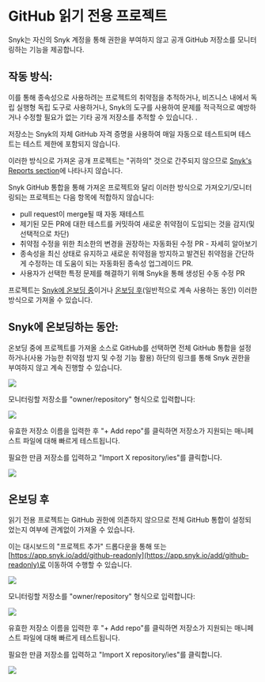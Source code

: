 # GitHub 읽기 전용 프로젝트

Snyk는 자신의 Snyk 계정을 통해 권한을 부여하지 않고 공개 GitHub 저장소를 모니터링하는 기능을 제공합니다.

## 작동 방식:

이를 통해 종속성으로 사용하려는 프로젝트의 취약점을 추적하거나, 비즈니스 내에서 독립 실행형 독립 도구로 사용하거나, Snyk의 도구를 사용하여 문제를 적극적으로 예방하거나 수정할 필요가 없는 기타 공개 저장소를 추적할 수 있습니다. .

저장소는 Snyk의 자체 GitHub 자격 증명을 사용하여 매일 자동으로 테스트되며 테스트는 테스트 제한에 포함되지 않습니다.

이러한 방식으로 가져온 공개 프로젝트는 "귀하의" 것으로 간주되지 않으므로 [Snyk's Reports section](https://app.snyk.io/reports)에 나타나지 않습니다.

Snyk GitHub 통합을 통해 가져온 프로젝트와 달리 이러한 방식으로 가져오기/모니터링되는 프로젝트는 다음 항목에 적합하지 않습니다:

* pull request이 merge될 때 자동 재테스트
* 제기된 모든 PR에 대한 테스트를 커밋하여 새로운 취약점이 도입되는 것을 감지(및 선택적으로 차단)
* 취약점 수정을 위한 최소한의 변경을 권장하는 자동화된 수정 PR - 자세히 알아보기
* 종속성을 최신 상태로 유지하고 새로운 취약점을 방지하고 발견된 취약점을 간단하게 수정하는 데 도움이 되는 자동화된 종속성 업그레이드 PR.
* 사용자가 선택한 특정 문제를 해결하기 위해 Snyk을 통해 생성된 수동 수정 PR

프로젝트는 [Snyk에 온보딩 중](github-read-only-projects.md#snyk)이거나 [온보딩 후](github-read-only-projects.md#undefined-1)(일반적으로 계속 사용하는 동안) 이러한 방식으로 가져올 수 있습니다.

## Snyk에 온보딩하는 동안:

온보딩 중에 프로젝트를 가져올 소스로 GitHub를 선택하면 전체 GitHub 통합을 설정하거나(사용 가능한 취약점 방지 및 수정 기능 활용) 하단의 링크를 통해 Snyk 권한을 부여하지 않고 계속 진행할 수 있습니다.

![](../../../.gitbook/assets/screenshot\_2020-07-03\_at\_08.02.29.png)

모니터링할 저장소를 "owner/repository" 형식으로 입력합니다:

![](../../../.gitbook/assets/screenshot\_2020-07-03\_at\_08.01.41.png)

유효한 저장소 이름을 입력한 후 "+ Add repo"를 클릭하면 저장소가 지원되는 매니페스트 파일에 대해 빠르게 테스트됩니다.

필요한 만큼 저장소를 입력하고 "Import X repository/ies"를 클릭합니다.

![](../../../.gitbook/assets/screenshot\_2020-07-03\_at\_08.01.52.png)

## 온보딩 후

읽기 전용 프로젝트는 GitHub 권한에 의존하지 않으므로 전체 GitHub 통합이 설정되었는지 여부에 관계없이 가져올 수 있습니다.

이는 대시보드의 "프로젝트 추가" 드롭다운을 통해 또는 [https://app.snyk.io/add/github-readonly](https://app.snyk.io/add/github-readonly)로 이동하여 수행할 수 있습니다.

![](../../../.gitbook/assets/screen\_shot\_2020-06-09\_at\_14.27.40.png)

모니터링할 저장소를 "owner/repository" 형식으로 입력합니다:

![](../../../.gitbook/assets/screenshot\_2020-07-03\_at\_08.01.41.png)

유효한 저장소 이름을 입력한 후 "+ Add repo"를 클릭하면 저장소가 지원되는 매니페스트 파일에 대해 빠르게 테스트됩니다.

필요한 만큼 저장소를 입력하고 "Import X repository/ies"를 클릭합니다.

![](../../../.gitbook/assets/screenshot\_2020-07-03\_at\_08.01.52.png)
